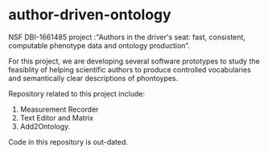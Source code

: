 # author-driven-ontology
NSF DBI-1661485 project :"Authors in the driver's seat: fast, consistent, computable phenotype data and ontology production”. 

For this project, we are developing several software prototypes to study the feasiblity of helping scientific authors to produce controlled vocabularies and semantically clear descriptions of phontoypes. 

Repository related to this project include:

1. Measurement Recorder
2. Text Editor and Matrix
3. Add2Ontology.

Code in this repository is out-dated.
